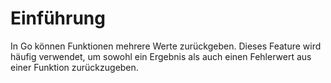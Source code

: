 # Einführung

In Go können Funktionen mehrere Werte zurückgeben. Dieses Feature wird häufig verwendet, um sowohl ein Ergebnis als auch einen Fehlerwert aus einer Funktion zurückzugeben.
